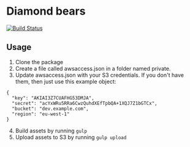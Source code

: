 # Diamond bears
[![Build Status](https://travis-ci.org/austinhinderer/diamondbears.svg?branch=master)](https://travis-ci.org/austinhinderer/diamondbears)

## Usage
1. Clone the package
2. Create a file called awsaccess.json in a folder named private.
3. Update awsaccess.json with your S3 credentials. If you don't have them, then just use this example object:
```
{
  "key": "AKIAI3Z7CUAFHG53DMJA",
  "secret": "acYxWRu5RRa6CwzQuhdXEfTpbQA+1XQJ7Z1bGTCx",
  "bucket": "dev.example.com",
  "region": "eu-west-1"
}
```
4. Build assets by running `gulp`
5. Upload assets to S3 by running `gulp upload`
